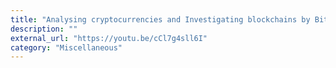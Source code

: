 ```yaml
---
title: "Analysing cryptocurrencies and Investigating blockchains by BitQuery"
description: ""
external_url: "https://youtu.be/cCl7g4sll6I"
category: "Miscellaneous"
---
```


